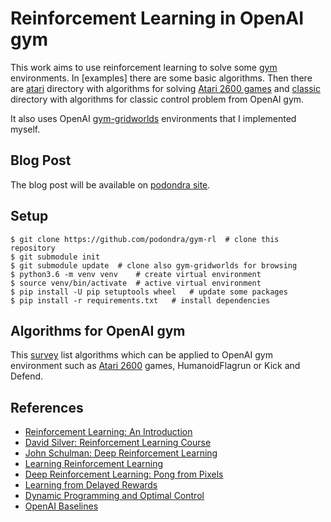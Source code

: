 # Reinforcement Learning in OpenAI gym

This work aims to use reinforcement learning to solve some [gym] environments.
In [examples] there are some basic algorithms.
Then there are [atari] directory with algorithms for solving
[Atari 2600 games][atari-2600] and [classic] directory with algorithms for
classic control problem from OpenAI gym.

[gym]: https://github.com/openai/gym (gym GitHub repository)
[atari]: examples/
[classic]: classic/

It also uses OpenAI [gym-gridworlds] environments that I implemented myself.

[gym-gridworlds]: https://github.com/podondra/gym-gridworlds

## Blog Post

The blog post will be available on [podondra site][site].

[site]: https://podondra.cz/introduction-to-reinforcement-learning.html

## Setup

	$ git clone https://github.com/podondra/gym-rl	# clone this repository
	$ git submodule init
	$ git submodule update	# clone also gym-gridworlds for browsing
	$ python3.6 -m venv venv	# create virtual environment
	$ source venv/bin/activate	# active virtual environment
	$ pip install -U pip setuptools wheel	# update some packages
	$ pip install -r requirements.txt	# install dependencies

## Algorithms for OpenAI gym

This [survey] list algorithms which can be applied to OpenAI gym environment
such as [Atari 2600][atari-2600] games, HumanoidFlagrun or Kick and Defend.

[survey]: surveys/gym-algorithms-survey.md
[atari-2600]: https://en.wikipedia.org/wiki/Atari_2600

## References

- [Reinforcement Learning: An Introduction](http://incompleteideas.net/book/the-book-2nd.html)
- [David Silver: Reinforcement Learning Course](http://www0.cs.ucl.ac.uk/staff/d.silver/web/Teaching.html)
- [John Schulman: Deep Reinforcement Learning](https://www.youtube.com/watch?v=aUrX-rP_ss4)
- [Learning Reinforcement Learning](http://www.wildml.com/2016/10/learning-reinforcement-learning/)
- [Deep Reinforcement Learning: Pong from Pixels](http://karpathy.github.io/2016/05/31/rl/)
- [Learning from Delayed Rewards](http://www.cs.rhul.ac.uk/~chrisw/thesis.html)
- [Dynamic Programming and Optimal Control](http://web.mit.edu/dimitrib/www/dpchapter.html)
- [OpenAI Baselines](https://github.com/openai/baselines)
